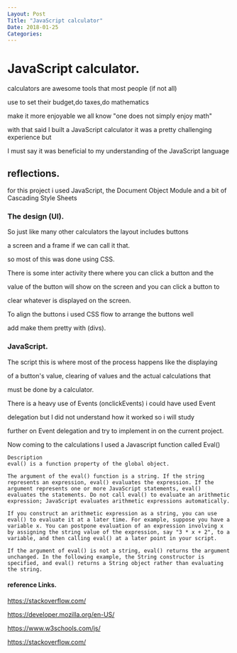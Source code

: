 ```yaml
---
Layout: Post
Title: "JavaScript calculator"
Date: 2018-01-25
Categories:
---
```


# JavaScript calculator.

calculators are awesome tools that most people (if not all)

use to set their budget,do taxes,do mathematics

make it more enjoyable we all know "one does not simply enjoy math"

with that said I built a JavaScript calculator it was a pretty challenging experience but

I must say it was beneficial to my understanding of  the JavaScript language 

## reflections.

for this project i used JavaScript, the Document Object Module and a bit of Cascading Style Sheets

### The design (UI).

So just like many other calculators the layout includes buttons 

a screen and a frame if we can call it that.

so most of this was done using CSS.
 
There is some inter activity there where you can click a button and the 

value of the button will show on the screen and you can click a button to 

clear whatever is displayed on the screen.

To align the buttons i used CSS flow to arrange the buttons well 

add make them pretty with (divs).

### JavaScript.

The script this is where most of the process happens like the displaying 

of a button's value, clearing of values and the actual calculations that

must be done by a calculator.

There is a heavy use of Events (onclickEvents) i could have used Event

delegation but I did not understand how it worked so i will study

further on Event delegation and try to implement in on the current project.

Now coming to the calculations I used a Javascript function called Eval()
```
Description
eval() is a function property of the global object.

The argument of the eval() function is a string. If the string represents an expression, eval() evaluates the expression. If the argument represents one or more JavaScript statements, eval() evaluates the statements. Do not call eval() to evaluate an arithmetic expression; JavaScript evaluates arithmetic expressions automatically.

If you construct an arithmetic expression as a string, you can use eval() to evaluate it at a later time. For example, suppose you have a variable x. You can postpone evaluation of an expression involving x by assigning the string value of the expression, say "3 * x + 2", to a variable, and then calling eval() at a later point in your script.

If the argument of eval() is not a string, eval() returns the argument unchanged. In the following example, the String constructor is specified, and eval() returns a String object rather than evaluating the string.
```
#### reference Links.
<https://stackoverflow.com/>

<https://developer.mozilla.org/en-US/>

<https://www.w3schools.com/js/>

<https://stackoverflow.com/>





